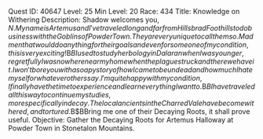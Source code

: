 Quest ID: 40647
Level: 25
Min Level: 20
Race: 434
Title: Knowledge on Withering
Description: Shadow welcomes you, $N. My name is Artemus and I've traveled long and far from Hillsbrad Foothills to do business with the Goblins of Powder Town. They are very unique to call them so. Madmen that would do anything for their goals and even for someone of my condition, this is very exciting!$B$BI used to study herbology in Dalaran when I was younger, regretfully I was nowhere near my home when the plague struck and there we have it. I won't bore you with a soapy story of how I came to be undead and how much I hate myself or whatever others say. I'm quite happy with my condition, I finally have the time to experience and learn everything I want to.$B$BI have traveled all this way to continue my studies, more specifically in decay. The local ancients in the Charred Vale have become withered, and tortured.$B$BBring me one of their Decaying Roots, it shall prove useful.
Objective: Gather the Decaying Roots for Artemus Halloway at Powder Town in Stonetalon Mountains.
